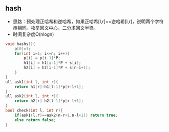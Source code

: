 ## hash

- 思路：预处理正哈希和逆哈希，如果正哈希[l,r]==逆哈希[l,r]，说明两个字符串相同。枚举回文中心，二分求回文半径。
- 时间复杂度O(nlogn)

```c++
void hashs(){
	p[0]=1;
	for(int i=1; i<=n; i++){
    	p[i] = p[i-1]*P;            
    	h1[i] = h1[i-1]*P + s[i];
		h2[i] = h2[i-1]*P + s[n-i+1]; 
	}
}
ull ask1(int l, int r){
	return h1[r]-h1[l-1]*p[r-l+1];
}
ull ask2(int l, int r){
	return h2[r]-h2[l-1]*p[r-l+1];
}
bool check(int l, int r){
    if(ask1(l,r)==ask2(n-r+1,n-l+1)) return true;
    else return false;
}
```